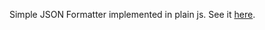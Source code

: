 Simple JSON Formatter implemented in plain js. See it [here](https://nrgwsth.github.io/JSONFormatter/).